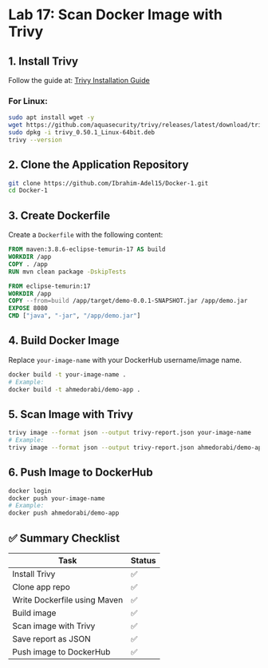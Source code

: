 # Lab 17: Scan Docker Image with Trivy

## 1. Install Trivy
Follow the guide at: [Trivy Installation Guide](https://trivy.dev/latest/getting-started/installation/)

### For Linux:
```bash
sudo apt install wget -y
wget https://github.com/aquasecurity/trivy/releases/latest/download/trivy_0.50.1_Linux-64bit.deb
sudo dpkg -i trivy_0.50.1_Linux-64bit.deb
trivy --version
```

## 2. Clone the Application Repository
```bash
git clone https://github.com/Ibrahim-Adel15/Docker-1.git
cd Docker-1
```

## 3. Create Dockerfile
Create a `Dockerfile` with the following content:
```Dockerfile
FROM maven:3.8.6-eclipse-temurin-17 AS build
WORKDIR /app
COPY . /app
RUN mvn clean package -DskipTests

FROM eclipse-temurin:17
WORKDIR /app
COPY --from=build /app/target/demo-0.0.1-SNAPSHOT.jar /app/demo.jar
EXPOSE 8080
CMD ["java", "-jar", "/app/demo.jar"]
```

## 4. Build Docker Image
Replace `your-image-name` with your DockerHub username/image name.
```bash
docker build -t your-image-name .
# Example:
docker build -t ahmedorabi/demo-app .
```

## 5. Scan Image with Trivy
```bash
trivy image --format json --output trivy-report.json your-image-name
# Example:
trivy image --format json --output trivy-report.json ahmedorabi/demo-app
```

## 6. Push Image to DockerHub
```bash
docker login
docker push your-image-name
# Example:
docker push ahmedorabi/demo-app
```

## ✅ Summary Checklist

| Task                         | Status |
|------------------------------|--------|
| Install Trivy                | ✅     |
| Clone app repo               | ✅     |
| Write Dockerfile using Maven| ✅     |
| Build image                  | ✅     |
| Scan image with Trivy        | ✅     |
| Save report as JSON          | ✅     |
| Push image to DockerHub      | ✅     |
